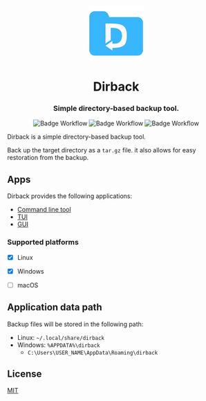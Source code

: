 <div align="center">
  <img src="./crates/bin/gui/icons/128x128.png" alt="dirback logo" width="128" />
  <h1>Dirback</h1>
  <h3>Simple directory-based backup tool.</h3>

  ![Badge Workflow](https://github.com/mitsu-ksgr/dirback/actions/workflows/release.yml/badge.svg)
  ![Badge Workflow](https://github.com/mitsu-ksgr/dirback/actions/workflows/rust.yml/badge.svg)
  ![Badge Workflow](https://github.com/mitsu-ksgr/dirback/actions/workflows/gui-frontend.yml/badge.svg)
</div>


Dirback is a simple directory-based backup tool.

Back up the target directory as a `tar.gz` file.
it also allows for easy restoration from the backup.


## Apps
Dirback provides the following applications:

- [Command line tool](./crates/bin/cmd/README.md)
- [TUI](./crates/bin/tui/README.md)
- [GUI](./crates/bin/gui/README.md)

### Supported platforms
- [x] Linux
- [x] Windows
- [ ] macOS


## Application data path
Backup files will be stored in the following path:

- Linux: `~/.local/share/dirback`
- Windows: `%APPDATA%\dirback`
  - `C:\Users\USER_NAME\AppData\Roaming\dirback`


## License
[MIT](./LICENSE)

